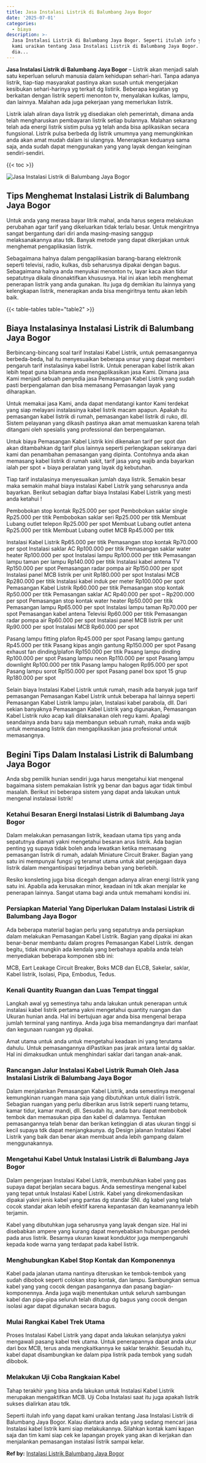 ```yaml
---
title: Jasa Instalasi Listrik di Balumbang Jaya Bogor
date: '2025-07-01'
categories:
  - biaya
description: >-
  Jasa Instalasi Listrik di Balumbang Jaya Bogor. Seperti itulah info yang dapat
  kami uraikan tentang Jasa Instalasi Listrik di Balumbang Jaya Bogor. Kalau
  dia...
---
```


**Jasa Instalasi Listrik di Balumbang Jaya Bogor** – Listrik akan menjadi salah satu keperluan seluruh manusia dalam kehidupan sehari-hari. Tanpa adanya listrik, tiap-tiap masyarakat pastinya akan susah untuk mengerjakan kesibukan sehari-harinya yg terkait dg listirik. Beberapa kegiatan yg berkaitan dengan listrik seperti menonton tv, menyalakan kulkas, lampu, dan lainnya. Malahan ada juga pekerjaan yang memerlukan listrik.

Listrik ialah aliran daya listrik yg disediakan oleh pemerintah, dimana anda telah mengharuskan pembayaran listrik setiap bulannya. Malahan sekarang telah ada energi listrik sistim pulsa yg telah anda bisa aplikasikan secara fungsional. Listrik pulsa berbeda dg listrik umumnya yang memungkinkan anda akan amat mudah dalam isi ulangnya. Menerapkan keduanya sama saja, anda sudah dapat menggunakan yang yang layak dengan keinginan sendiri-sendiri.

{{< toc >}}

![Jasa Instalasi Listrik di Balumbang Jaya Bogor](/images/instalasi-listrik-murah04.png)

## Tips Menghemat Instalasi Listrik di Balumbang Jaya Bogor

Untuk anda yang merasa bayar litrik mahal, anda harus segera melakukan perubahan agar tarif yang dikeluarkan tidak terlalu besar. Untuk mengiritnya sangat bergantung dari diri anda masing-masing sanggup melaksanakannya atau tdk. Banyak metode yang dapat dikerjakan untuk menghemat pengaplikasian listrik.

Sebagaimana halnya dalam pengaplikasian barang-barang elektronik seperti televisi, radio, kulkas, dsb seharusnya dipakai dengan bagus. Sebagaimana halnya anda menyukai menonton tv, layar kaca akan tidur sepatutnya dikala dinonaktifkan khususnya. Hal ini akan lebih menghemat penerapan listrik yang anda gunakan. Itu juga dg demikian itu lainnya yang kelengkapan listrik, menerapkan anda bisa mengiritnya tentu akan lebih baik.

{{< table-tables table="table2" >}}

## Biaya Instalasinya Instalasi Listrik di Balumbang Jaya Bogor

Berbincang-bincang soal tarif Instalasi Kabel Listrik, untuk pemasangannya berbeda-beda, hal itu menyesuaikan beberapa unsur yang dapat memberi pengaruh tarif instalasinya kabel listrik. Untuk penerapan kabel listrik akan lebih tepat guna bilamana anda mengaplikasikan jasa Kami. Dimana jasa Kami menjadi sebuah penyedia jasa Pemasangan Kabel Listrik yang sudah pasti berpengalaman dan bisa memasang Pemasangan layak yang diharapkan.

Untuk memakai jasa Kami, anda dapat mendatangi kantor Kami terdekat yang siap melayani instalasinya kabel listrik macam apapun. Apakah itu pemasangan kabel listrik di rumah, pemasangan kabel listrik di ruko, dll. Sistem pelayanan yang dikasih pastinya akan amat memuaskan karena telah ditangani oleh spesialis yang professional dan berpengalaman.

Untuk biaya Pemasangan Kabel Listrik kini dikenakan tarif per spot dan akan ditambahkan dg tarif plus lainnya seperti perlengkapan sekiranya dari kami dan penambahan pemasangan yang dipinta. Contohnya anda akan memasang kabel listrik di rumah sakit, tarif jasa yang wajib anda bayarkan ialah per spot + biaya peralatan yang layak dg kebutuhan.

Tiap tarif instalasinya menyesuaikan jumlah daya listrik. Semakin besar maka semakin mahal biaya instalasi Kabel Listrik yang seharusnya anda bayarkan. Berikut sebagian daftar biaya Instalasi Kabel Listrik yang mesti anda ketahui !

Pembobokan stop kontak Rp25.000 per spot Pembobokan saklar single Rp25.000 per titik Pembobokan saklar seri Rp25.000 per titik Membuat Lubang outlet telepon Rp25.000 per spot Membuat Lubang outlet antena Rp25.000 per titik Membuat Lubang outlet MCB Rp45.000 per titik

Instalasi Kabel Listrik Rp65.000 per titik Pemasangan stop kontak Rp70.000 per spot Instalasi saklar AC Rp100.000 per titik Pemasangan saklar water heater Rp100.000 per spot Instalasi lampu Rp100.000 per titik Pemasangan lampu taman per lampu Rp140.000 per titik Instalasi kabel antena TV Rp150.000 per spot Pemasangan radar pompa air Rp150.000 per spot Instalasi panel MCB listrik per unit Rp180.000 per spot Instalasi MCB Rp280.000 per titik Instalasi kabel induk per meter Rp100.000 per spot Pemasangan Kabel Listrik Rp60.000 per titik Pemasangan stop kontak Rp50.000 per titik Pemasangan saklar AC Rp40.000 per spot – Rp200.000 per spot Pemasangan stop kontak water heater Rp50.000 per titik Pemasangan lampu Rp65.000 per spot Instalasi lampu taman Rp70.000 per spot Pemasangan kabel antena Televisi Rp60.000 per titik Pemasangan radar pompa air Rp60.000 per spot Instalasi panel MCB listrik per unit Rp90.000 per spot Instalasi MCB Rp60.000 per spot

Pasang lampu fitting plafon Rp45.000 per spot Pasang lampu gantung Rp45.000 per titik Pasang kipas angin gantung Rp150.000 per spot Pasang exhaust fan dinding/plafon Rp150.000 per titik Pasang lampu dinding Rp100.000 per spot Pasang lampu neon Rp110.000 per spot Pasang lampu downlight Rp100.000 per titik Pasang lampu halogen Rp95.000 per spot Pasang lampu sorot Rp150.000 per spot Pasang panel box spot 15 grup Rp180.000 per spot

Selain biaya Instalasi Kabel Listrik untuk rumah, masih ada banyak juga tarif pemasangan Pemasangan Kabel Listrik untuk beberapa hal lainnya seperti Pemasangan Kabel Listrik lampu jalan, Instalasi kabel parabola, dll. Dari sekian banyaknya Pemasangan Kabel Listrik yang digunakan, Pemasangan Kabel Listrik ruko acap kali dilaksanakan oleh regu kami. Apalagi seandainya anda baru saja membangun sebuah rumah, maka anda wajib untuk memasang listrik dan mengaplikasikan jasa profesional untuk memasangnya.

## Begini Tips Dalam Instalasi Listrik di Balumbang Jaya Bogor


Anda sbg pemilik hunian sendiri juga harus mengetahui kiat mengenal bagaimana sistem pemakaian listrik yg benar dan bagus agar tidak timbul masalah. Berikut ini beberapa sistem yang dapat anda lakukan untuk mengenal instalasai listrik!

### Ketahui Besaran Energi Instalasi Listrik di Balumbang Jaya Bogor

Dalam melakukan pemasangan listrik, keadaan utama tips yang anda sepatutnya diamati yakni mengetahui besaran arus listrik. Ada bagian penting yg supaya tidak boleh anda lewatkan ketika memasang pemasangan listrik di rumah, adalah Miniature Circuit Braker. Bagian yang satu ini mempunyai fungsi yg teramat utama untuk alat penjagaan daya listrik dalam mengantisipasi terjadinya beban yang berlebih.

Resiko konsleting juga bisa dicegah dengan adanya aliran energi listrik yang satu ini. Apabila ada kerusakan minor, keadaan ini tdk akan menjalar ke penerapan lainnya. Sangat utama bagi anda untuk memahami kondisi ini.

### Persiapkan Material Yang Diperlukan Dalam Instalasi Listrik di Balumbang Jaya Bogor

Ada beberapa material bagian perlu yang sepatutnya anda persiapkan dalam melakukan Pemasangan Kabel Listrik. Bagian yang dipakai ini akan benar-benar membantu dalam progres Pemasangan Kabel Listrik. dengan begitu, tidak mungkin ada kendala yang berbahaya apabila anda telah menyediakan beberapa komponen sbb ini:

MCB, Eart Leakage Circuit Breaker, Boks MCB dan ELCB, Sakelar, saklar, Kabel listrik, Isolasi, Pipa, Embodus, Tedus.

### Kenali Quantity Ruangan dan Luas Tempat tinggal

Langkah awal yg semestinya tahu anda lakukan untuk penerapan untuk instalasi kabel listrik pertama yakni mengetahui quantity ruangan dan Ukuran hunian anda. Hal ini bertujuan agar anda bisa mengenal berapa jumlah terminal yang nantinya. Anda juga bisa memandangnya dari manfaat dan kegunaan ruangan yg dipakai.

Amat utama untuk anda untuk mengetahui keadaan ini yang terutama dahulu. Untuk pemasangannya diPastikan pas jarak antara lantai dg saklar. Hal ini dimaksudkan untuk menghindari saklar dari tangan anak-anak.

### Rancangan Jalur Instalasi Kabel Listrik Rumah Oleh Jasa Instalasi Listrik di Balumbang Jaya Bogor

Dalam menjalankan Pemasangan Kabel Listrik, anda semestinya mengenal kemungkinan ruangan mana saja yang dibutuhkan untuk dialiri listrik. Sebagian ruangan yang perlu diberikan arus listrik seperti ruang tetamu, kamar tidur, kamar mandi, dll. Sesudah itu, anda baru dapat membobok tembok dan memasukan pipa dan kabel di dalamnya. Tentukan pemasangannya telah benar dan berikan ketinggian di atas ukuran tinggi si kecil supaya tdk dapat menjangkaunya. dg Design jalanan Instalasi Kabel Listrik yang baik dan benar akan membuat anda lebih gampang dalam menggunakannya.

### Mengetahui Kabel Untuk Instalasi Listrik di Balumbang Jaya Bogor

Dalam pengerjaan Instalasi Kabel Listrik, membutuhkan kabel yang pas supaya dapat berjalan secara bagus. Anda semestinya mengenal kabel yang tepat untuk Instalasi Kabel Listrik. Kabel yang direkomendasikan dipakai yakni jenis kabel yang pantas dg standar SNI. dg kabel yang telah cocok standar akan lebih efektif karena kepantasan dan keamanannya lebih terjamin.

Kabel yang dibutuhkan juga seharusnya yang layak dengan size. Hal ini disebabkan ampere yang kurang dapat menyebabkan hubungan pendek pada arus listrik. Besarnya ukuran kawat konduktor juga mempengaruhi kepada kode warna yang terdapat pada kabel listrik.

### Menghubungkan Kabel Stop Kontak dan Komponennya

Kabel pada jalanan utama nantinya diteruskan ke tembok-tembok yang sudah dibobok seperti colokan stop kontak, dan lampu. Sambungkan semua kabel yang yang cocok dengan pasangannya dan pasang bagian-komponennya. Anda juga wajib menentukan untuk seluruh sambungan kabel dan pipa-pipa seluruh telah ditutup dg bagus yang cocok dengan isolasi agar dapat digunakan secara bagus.

### Mulai Rangkai Kabel Trek Utama

Proses Instalasi Kabel Listrik yang dapat anda lakukan selanjutya yakni mengawali pasang kabel trek utama. Untuk penerapannya dapat anda ukur dari box MCB, terus anda mengkaitkannya ke saklar terakhir. Sesudah itu, kabel dapat disambungkan ke dalam pipa listrik pada tembok yang sudah dibobok.

### Melakukan Uji Coba Rangkaian Kabel

Tahap terakhir yang bisa anda lakukan untuk Instalasi Kabel Listrik merupakan mengaktifkan MCB. Uji Coba Instalasi saat itu juga apakah listrik sukses dialirkan atau tdk.

Seperti itulah info yang dapat kami uraikan tentang Jasa Instalasi Listrik di Balumbang Jaya Bogor. Kalau diantara anda ada yang sedang mencari jasa Instalasi kabel listrik kami siap melakukannya. Silahkan kontak kami kapan saja dan tim kami siap cek ke lapangan proyek yang akan di kerjakan dan menjalankan pemasangan instalasi listrik sampai kelar.

**Ref by:** [Instalasi Listrik Balumbang Jaya Bogor](https://id.wikipedia.org/wiki/Instalasi)
